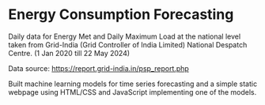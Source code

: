 <h1>Energy Consumption Forecasting</h1>

Daily data for Energy Met and Daily Maximum Load at the national level taken from Grid-India (Grid Controller of India Limited) National Despatch Centre. (1 Jan 2020 till 22 May 2024)

Data source: https://report.grid-india.in/psp_report.php

Built machine learning models for time series forecasting and a simple static webpage using HTML/CSS and JavaScript implementing one of the models.

